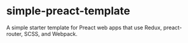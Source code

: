 # simple-preact-template

A simple starter template for Preact web apps that use Redux, preact-router, SCSS, and Webpack.
